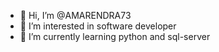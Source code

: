 - 👋 Hi, I’m @AMARENDRA73
- 👀 I’m interested in software developer 
- 🌱 I’m currently learning python and sql-server

<!---
AMARENDRA73/AMARENDRA73 is a ✨ special ✨ repository because its `README.md` (this file) appears on your GitHub profile.
You can click the Preview link to take a look at your changes.
--->
